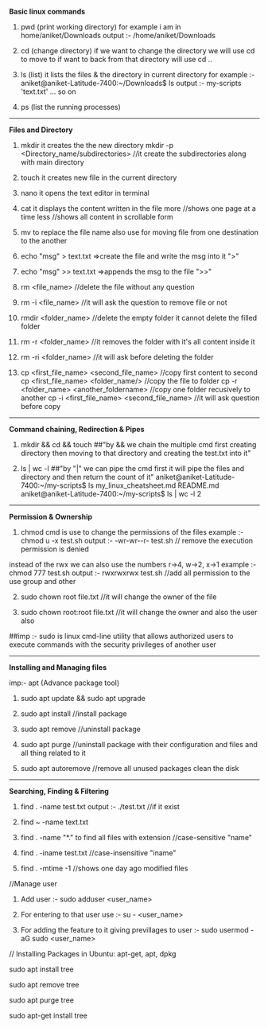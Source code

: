 **Basic linux commands**

1) pwd (print working directory) for example i am in home/aniket/Downloads
output :- /home/aniket/Downloads

2) cd (change directory) if we want to change the directory we will use cd <directory name> to move to <directory> if want to back from that directory will use cd ..

3) ls (list) it lists the files & the directory in current directory for example :- aniket@aniket-Latitude-7400:~/Downloads$ ls 
output :- my-scripts 'text.txt' ... so on

4) ps (list the running processes)

---

**Files and Directory**

1) mkdir <Directory name> it creates the the new directory 
   mkdir -p <Directory_name/subdirectories> //it create the subdirectories along with main directory 

2) touch <file name> it creates new file in the current directory 

3) nano <file name> it opens the text editor in terminal 

4) cat <file name > it displays the content written in the file 
   more <file name> //shows one page at a time
   less <file name> //shows all content in scrollable form

5) mv <Oldfile name> <Newfile name> to replace the file name also use for moving file from one destination to the another 

6) echo "msg" > text.txt =>create the file and write the msg into it ">"

7) echo "msg" >> text.txt =>appends the msg to the file ">>"

8) rm <file_name> //delete the file without any question 

9) rm -i <file_name> //it will ask the question to remove file or not 

10) rmdir <folder_name> //delete the empty folder it cannot delete the filled folder

11) rm -r <folder_name> //it removes the folder with it's all content inside it 

12) rm -ri <folder_name> //it will ask before deleting the folder 

13) cp <first_file_name> <second_file_name> //copy first content to second
    cp <first_file_name> <folder_name/> //copy the file to folder
    cp -r <folder_name> <another_foldername> //copy one folder recusively to another
    cp -i <first_file_name> <second_file_name> //it will ask question before copy

---

**Command chaining, Redirection & Pipes**

1) mkdir <directory name> && cd <directory name> && touch <file name>  ##"by && we chain the multiple cmd first creating directory then moving to that directory and creating the test.txt into it"

2) ls | wc -l ##"by "|" we can pipe the cmd first it will pipe the files and directory and then return the count of it"
aniket@aniket-Latitude-7400:~/my-scripts$ ls
    my_linux_cheatsheet.md  README.md
aniket@aniket-Latitude-7400:~/my-scripts$ ls | wc -l
    2

---

**Permission & Ownership**

1) chmod cmd is use to change the permissions of the files 
example :- chmod u -x test.sh
output :- -wr-wr--r- test.sh // remove the execution permission is denied

instead of the rwx we can also use the numbers r->4, w->2, x->1
example :- chmod 777 test.sh
output :- rwxrwxrwx test.sh //add all permission to the use group and other 

2) sudo chown root file.txt //it will change the owner of the file 

3) sudo chown root:root file.txt //it will change the owner and also the user also 

##imp :- sudo is linux cmd-line utility that allows authorized users to execute commands with the security privileges of another user

---

**Installing and Managing files**

imp:- apt (Advance package tool)

1) sudo apt update && sudo apt upgrade

2) sudo apt install <package name> //install package

3) sudo apt remove <package name> //uninstall package

4) sudo apt purge <package name> //uninstall package with their configuration and files and all thing related to it 

5) sudo apt autoremove //remove all unused packages clean the disk

---

**Searching, Finding & Filtering**

1) find . -name test.txt
output :- ./test.txt //if it exist 

2) find ~ -name text.txt

3) find . -name "*.<extension>" to find all files with extension //case-sensitive "name"
 
4) find . -iname test.txt //case-insensitive "iname"

5) find . -mtime -1 //shows one day ago modified files 


//Manage user

1) Add user :- sudo adduser <user_name>

2) For entering to that user use :- su - <user_name>

3) For adding the feature to it giving previllages to user :- sudo usermod -aG sudo <user_name>

// Installing Packages in Ubuntu: apt-get, apt, dpkg

sudo apt install tree

sudo apt remove tree 

sudo apt purge tree 

sudo apt-get install tree


